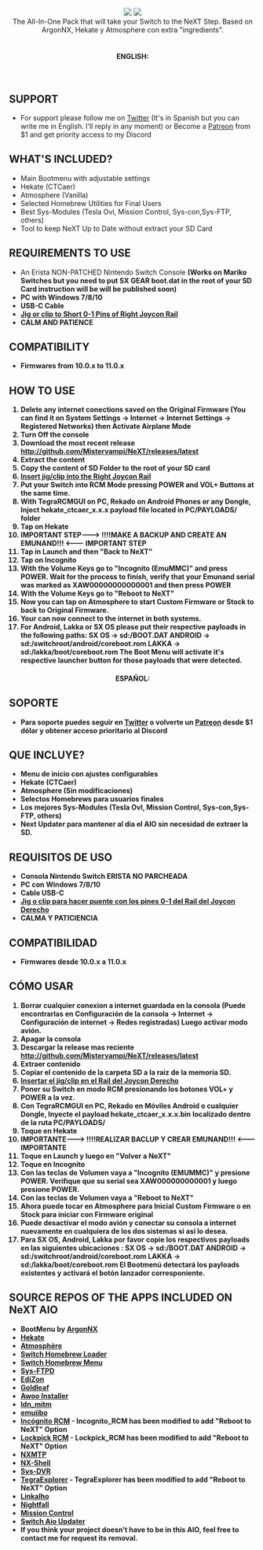 <p align="center">
<a href="https://github.com/Vampitech/NeXT/releases">
<image src="https://user-images.githubusercontent.com/43819059/108298211-92e6bf80-716a-11eb-8f0c-1bdd2f578300.jpg"></a>
<image src="https://user-images.githubusercontent.com/43819059/108298214-937f5600-716a-11eb-8f79-5ddf897b625f.jpg"></a>
<br>
The All-In-One Pack that will take your Switch to the NeXT Step. Based on ArgonNX, Hekate y Atmosphere con extra "ingredients".
<br>
<br>
</p>

<h4 align="center">ENGLISH:<h4>
<br>

## SUPPORT
* For support please follow me on [Twitter](https://twitter.com/mistervampi) (It's in Spanish but you can write me in English. I'll reply in any moment) or Become a [Patreon](https://patreon.com/mistervampi) from $1 and get priority access to my Discord
  
## WHAT'S INCLUDED?
* Main Bootmenu with adjustable settings
* Hekate (CTCaer)
* Atmosphere (Vanilla)
* Selected Homebrew Utilities for Final Users
* Best Sys-Modules (Tesla Ovl, Mission Control, Sys-con,Sys-FTP, others)
* Tool to keep NeXT Up to Date without extract your SD Card

## REQUIREMENTS TO USE
* An Erista NON-PATCHED Nintendo Switch Console 
<b>(Works on Mariko Switches but you need to put SX GEAR boot.dat in the root of your SD Card instruction will be will be published soon)<b>
* PC with Windows 7/8/10
* USB-C Cable 
* [Jig or clip to Short 0-1 Pins of Right Joycon Rail](https://user-images.githubusercontent.com/43819059/108305615-65087780-7178-11eb-954f-2e5b2c0682a3.png)
* **CALM AND PATIENCE**

## COMPATIBILITY
* Firmwares from 10.0.x to 11.0.x

## HOW TO USE
1. Delete any internet conections saved on the Original Firmware (You can find it on System Settings -> Internet -> Internet Settings -> Registered Networks) then Activate Airplane Mode 
2. Turn Off the console
3. Download the most recent release http://github.com/Mistervampi/NeXT/releases/latest
4. Extract the content
5. Copy the content of SD Folder to the root of your SD card
6. [Insert jig/clip into the Right Joycon Rail](https://user-images.githubusercontent.com/43819059/108305615-65087780-7178-11eb-954f-2e5b2c0682a3.png)
7. Put your Switch into RCM Mode pressing POWER and VOL+ Buttons at the same time.
8. With TegraRCMGUI on PC, Rekado on Android Phones or any Dongle, Inject hekate_ctcaer_x.x.x payload file located in PC/PAYLOADS/ folder
9. Tap on Hekate
10. IMPORTANT STEP--->  !!!!MAKE A BACKUP AND CREATE AN EMUNAND!!! <--- IMPORTANT STEP
11. Tap in Launch and then "Back to NeXT"
12. Tap on Incognito
13. With the Volume Keys go to "Incognito (EmuMMC)" and press POWER. Wait for the process to finish, verify that your Emunand serial was marked as XAW00000000000001 and then press POWER
14. With the Volume Keys go to "Reboot to NeXT"
15. Now you can tap on Atmosphere to start Custom Firmware or Stock to back to Original Firmware.
16. Your can now connect to the internet in both systems.
17. For Android, Lakka or SX OS please put their respective payloads in the following paths:
SX OS -> sd:/BOOT.DAT
ANDROID -> sd:/switchroot/android/coreboot.rom
LAKKA -> sd:/lakka/boot/coreboot.rom
The Boot Menu will activate it's respective launcher button for those payloads that were detected.

<h4 align="center">ESPAÑOL:<h4>
  
## SOPORTE
* Para soporte puedes seguir en [Twitter](https://twitter.com/mistervampi) o volverte un [Patreon](https://patreon.com/mistervampi) desde $1 dólar y obtener acceso prioritario al  Discord  

## QUE INCLUYE?
* Menu de inicio con ajustes configurables
* Hekate (CTCaer)
* Atmosphere (Sin modificaciones)
* Selectos Homebrews para usuarios finales
* Los mejores Sys-Modules (Tesla Ovl, Mission Control, Sys-con,Sys-FTP, others)
* Next Updater para mantener al dia el AIO sin necesidad de extraer la SD.

## REQUISITOS DE USO
* Consola Nintendo Switch ERISTA NO PARCHEADA
* PC con Windows 7/8/10
* Cable USB-C
* [Jig o clip para hacer puente con los pines 0-1 del Rail del Joycon Derecho](https://user-images.githubusercontent.com/43819059/108305615-65087780-7178-11eb-954f-2e5b2c0682a3.png)
* **CALMA Y PATICIENCIA**

## COMPATIBILIDAD
* Firmwares desde 10.0.x a 11.0.x

## CÓMO USAR
1. Borrar cualquier conexion a internet guardada en la consola (Puede encontrarlas en Configuración de la consola -> Internet -> Configuración de internet -> Redes registradas) Luego activar modo avión.
2. Apagar la consola
3. Descargar la release mas reciente http://github.com/Mistervampi/NeXT/releases/latest
4. Extraer contenido
5. Copiar el contenido de la carpeta SD a la raiz de la memoria SD.
6. [Insertar el jig/clip en el Rail del Joycon Derecho](https://user-images.githubusercontent.com/43819059/108305615-65087780-7178-11eb-954f-2e5b2c0682a3.png)
7. Poner su Switch en modo RCM presionando los botones VOL+ y POWER a la vez.
8. Con TegraRCMGUI en PC, Rekado en Móviles Android o cualquier Dongle, Inyecte el payload hekate_ctcaer_x.x.x.bin localizado dentro de la ruta PC/PAYLOADS/
9. Toque en Hekate
10. IMPORTANTE--->  !!!!REALIZAR BACLUP Y CREAR EMUNAND!!! <--- IMPORTANTE
11. Toque en Launch y luego en "Volver a NeXT"
12. Toque en Incognito
13. Con las teclas de Volumen vaya a "Incognito (EMUMMC)" y presione POWER. Verifique que su serial sea XAW000000000001 y luego presione POWER.
14. Con las teclas de Volumen vaya a "Reboot to NeXT"
15. Ahora puede tocar en Atmosphere para Inicial Custom Firmware o en Stock para iniciar con Firmware original
16. Puede desactivar el modo avión y conectar su consola a internet nuevamente en cualquiera de los dos sistemas si así lo desea.
17. Para SX OS, Android, Lakka por favor copie los respectivos payloads en las siguientes ubicaciones :
SX OS -> sd:/BOOT.DAT
ANDROID -> sd:/switchroot/android/coreboot.rom
LAKKA -> sd:/lakka/boot/coreboot.rom
El Bootmenú detectará los payloads existentes y activará el botón lanzador corresponiente.


## SOURCE REPOS OF THE APPS INCLUDED ON NeXT AIO
* BootMenu by [ArgonNX](https://github.com/Guillem96/argon-nx)
* [Hekate](https://github.com/CTCaer/hekate)
* [Atmosphère](https://github.com/Atmosphere-NX/Atmosphere)
* [Switch Homebrew Loader](https://github.com/switchbrew/nx-hbloader)
* [Switch Homebrew Menu](https://github.com/switchbrew/nx-hbmenu)
* [Sys-FTPD](https://github.com/jakibaki/sys-ftpd) 
* [EdiZon](https://github.com/thomasnet-mc/EdiZon)
* [Goldleaf](https://github.com/XorTroll/Goldleaf)
* [Awoo Installer](https://github.com/Huntereb/Awoo-Installer)
* [ldn_mitm](https://github.com/spacemeowx2/ldn_mitm)
* [emuiibo](https://github.com/XorTroll/emuiibo)
* [Incógnito RCM](https://github.com/jimzrt/Incognito_RCM) - Incognito_RCM has been modified to add "Reboot to NeXT" Option
* [Lockpick RCM](https://github.com/shchmue/Lockpick_RCM) - Lockpick_RCM has been modified to add "Reboot to NeXT" Option
* [NXMTP](https://github.com/liuervehc/nxmtp/)
* [NX-Shell](https://github.com/joel16/NX-Shell)
* [Sys-DVR](https://github.com/exelix11/SysDVR/)
* [TegraExplorer](https://github.com/suchmememanyskill/TegraExplorer/) - TegraExplorer has been modified to add "Reboot to NeXT" Option
* [Linkalho](https://github.com/rdmrocha/linkalho)
* [Nightfall](https://github.com/D3fau4/NightFall)
* [Mission Control](https://github.com/ndeadly/MissionControl)
* [Switch Aio Updater](https://github.com/HamletDuFromage/aio-switch-updater)
* If you think your project doesn't have to be in this AIO, feel free to contact me for request its removal.

